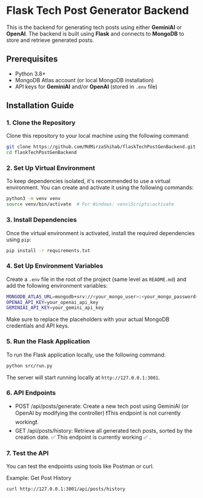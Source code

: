 # Flask Tech Post Generator Backend

This is the backend for generating tech posts using either **GeminiAI** or **OpenAI**. The backend is built using **Flask** and connects to **MongoDB** to store and retrieve generated posts.

## Prerequisites

- Python 3.8+
- MongoDB Atlas account (or local MongoDB installation)
- API keys for **GeminiAI** and/or **OpenAI** (stored in `.env` file)

## Installation Guide

### 1. Clone the Repository

Clone this repository to your local machine using the following command:

```bash
git clone https://github.com/MdMirzaShihab/flaskTechPostGenBackend.git
cd flaskTechPostGenBackend
```

### 2. Set Up Virtual Environment
To keep dependencies isolated, it's recommended to use a virtual environment. You can create and activate it using the following commands:

```bash
python3 -m venv venv
source venv/bin/activate  # For Windows: venv\Scripts\activate
```

### 3. Install Dependencies
Once the virtual environment is activated, install the required dependencies using `pip`:

```bash
pip install -r requirements.txt
```

### 4. Set Up Environment Variables
Create a `.env` file in the root of the project (same level as `README.md`) and add the following environment variables:

```bash
MONGODB_ATLAS_URL=mongodb+srv://<your_mongo_user>:<your_mongo_password>@<cluster_url>/tech_posts?retryWrites=true&w=majority
OPENAI_API_KEY=your_openai_api_key
GEMINIAI_API_KEY=your_gemini_api_key
```
Make sure to replace the placeholders with your actual MongoDB credentials and API keys.

### 5. Run the Flask Application
To run the Flask application locally, use the following command:

```bash
python src/run.py
```
The server will start running locally at `http://127.0.0.1:3001`.

### 6. API Endpoints
- POST /api/posts/generate: Create a new tech post using GeminiAI (or OpenAI by modifying the controller) ❗This endpoint is not currently working❗.
- GET /api/posts/history: Retrieve all generated tech posts, sorted by the creation date. ✅ This endpoint is currently working ✅ .
### 7. Test the API
You can test the endpoints using tools like Postman or curl.

Example: Get Post History

```bash
curl http://127.0.0.1:3001/api/posts/history
```
